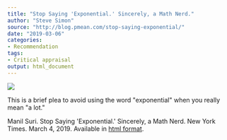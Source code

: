 ```yaml
---
title: "Stop Saying 'Exponential.' Sincerely, a Math Nerd."
author: "Steve Simon"
source: "http://blog.pmean.com/stop-saying-exponential/"
date: "2019-03-06"
categories:
- Recommendation
tags:
- Critical appraisal
output: html_document
---
```


![](http://www.pmean.com/new-images/19/stop-saying-exponential01.png)

<div class="notes">

This is a brief plea to avoid using the word "exponential" when you really mean "a lot."

Manil Suri. Stop Saying 'Exponential.' Sincerely, a Math Nerd. New York Times. March 4, 2019. Available in [html format][sur1].

[sur1]: https://www.nytimes.com/2019/03/04/opinion/exponential-language-math.html

</div>


